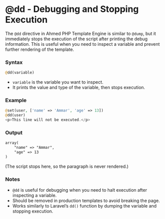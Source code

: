 # @dd - Debugging and Stopping Execution

The `@dd` directive in Ahmed PHP Template Engine is similar to `@dump`, but it immediately stops the execution of the script after printing the debug information. This is useful when you need to inspect a variable and prevent further rendering of the template.

### Syntax

```php
@dd(variable)
```

* `variable` is the variable you want to inspect.
* It prints the value and type of the variable, then stops execution.

### Example

```php
@set(user, ['name' => 'Ammar', 'age' => 13])
@dd(user)
<p>This line will not be executed.</p>
```

### Output

```html
array(
    "name" => "Ammar",
    "age" => 13
)
```

(The script stops here, so the paragraph is never rendered.)

### Notes

* `@dd` is useful for debugging when you need to halt execution after inspecting a variable.
* Should be removed in production templates to avoid breaking the page.
* Works similarly to Laravel’s `dd()` function by dumping the variable and stopping execution.
